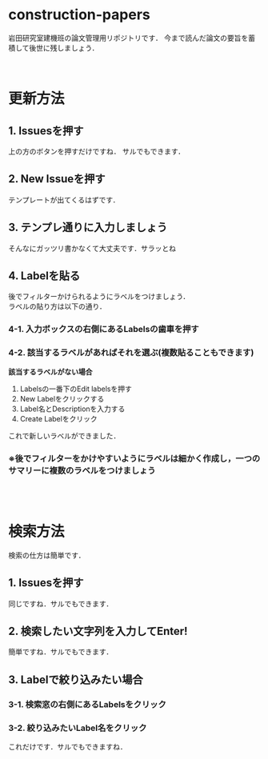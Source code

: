 # construction-papers
岩田研究室建機班の論文管理用リポジトリです．
今まで読んだ論文の要旨を蓄積して後世に残しましょう．

<br/>

# 更新方法

## 1. Issuesを押す
上の方のボタンを押すだけですね．
サルでもできます．

## 2. New Issueを押す
テンプレートが出てくるはずです．

## 3. テンプレ通りに入力しましょう
そんなにガッツリ書かなくて大丈夫です．サラッとね


## 4. Labelを貼る
後でフィルターかけられるようにラベルをつけましょう．<br/>
ラベルの貼り方は以下の通り．

### 4-1. 入力ボックスの右側にあるLabelsの歯車を押す

### 4-2. 該当するラベルがあればそれを選ぶ(複数貼ることもできます)


**該当するラベルがない場合**

1. Labelsの一番下のEdit labelsを押す
2. New Labelをクリックする
3. Label名とDescriptionを入力する
4. Create Labelをクリック

これで新しいラベルができました．

### ※後でフィルターをかけやすいようにラベルは細かく作成し，一つのサマリーに複数のラベルをつけましょう

<br/><br/>

# 検索方法
検索の仕方は簡単です．

## 1. Issuesを押す
同じですね．サルでもできます．

## 2. 検索したい文字列を入力してEnter!
簡単ですね．サルでもできます．

## 3. Labelで絞り込みたい場合

### 3-1. 検索窓の右側にあるLabelsをクリック

### 3-2. 絞り込みたいLabel名をクリック

これだけです．サルでもできますね．

